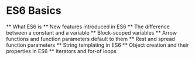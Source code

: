 # ES6 Basics

** What ES6 is
** New features introduced in ES6
** The difference between a constant and a variable
** Block-scoped variables
** Arrow functions and function parameters default to them
** Rest and spread function parameters
** String templating in ES6
** Object creation and their properties in ES6
** Iterators and for-of loops